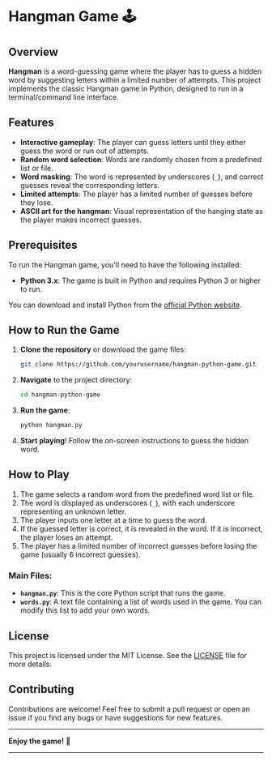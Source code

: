 # Hangman Game 🕹️

## Overview

**Hangman** is a word-guessing game where the player has to guess a hidden word by suggesting letters within a limited number of attempts. This project implements the classic Hangman game in Python, designed to run in a terminal/command line interface.

## Features

- **Interactive gameplay**: The player can guess letters until they either guess the word or run out of attempts.
- **Random word selection**: Words are randomly chosen from a predefined list or file.
- **Word masking**: The word is represented by underscores (`_`), and correct guesses reveal the corresponding letters.
- **Limited attempts**: The player has a limited number of guesses before they lose.
- **ASCII art for the hangman**: Visual representation of the hanging state as the player makes incorrect guesses.

## Prerequisites

To run the Hangman game, you'll need to have the following installed:

- **Python 3.x**: The game is built in Python and requires Python 3 or higher to run.

You can download and install Python from the [official Python website](https://www.python.org/downloads/).

## How to Run the Game

1. **Clone the repository** or download the game files:
   ```bash
   git clone https://github.com/yourusername/hangman-python-game.git
   ```

2. **Navigate** to the project directory:
   ```bash
   cd hangman-python-game
   ```

3. **Run the game**:
   ```bash
   python hangman.py
   ```

4. **Start playing**! Follow the on-screen instructions to guess the hidden word.

## How to Play

1. The game selects a random word from the predefined word list or file.
2. The word is displayed as underscores (`_`), with each underscore representing an unknown letter.
3. The player inputs one letter at a time to guess the word.
4. If the guessed letter is correct, it is revealed in the word. If it is incorrect, the player loses an attempt.
5. The player has a limited number of incorrect guesses before losing the game (usually 6 incorrect guesses).

### Main Files:
- **`hangman.py`**: This is the core Python script that runs the game.
- **`words.py`**: A text file containing a list of words used in the game. You can modify this list to add your own words.

## License

This project is licensed under the MIT License. See the [LICENSE](LICENSE) file for more details.

## Contributing

Contributions are welcome! Feel free to submit a pull request or open an issue if you find any bugs or have suggestions for new features.

---

**Enjoy the game!** 🎉

---
